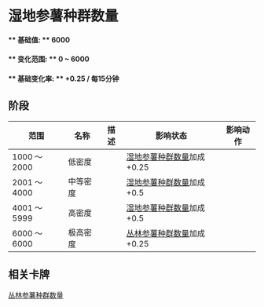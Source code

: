 # 湿地参薯种群数量  
#### ** 基础值: ** 6000   
#### ** 变化范围: ** 0 ~ 6000  
#### ** 基础变化率: ** +0.25 / 每15分钟   
## 阶段  
范围  |  名称  |  描述  |  影响状态  |  影响动作  
----  |  ----  |  ----  |  ----  |  ----  
1000 ～ 2000  |  低密度  |    |  [湿地参薯种群数量](Yam_WetlandsPop.md)加成+0.25  |    
2001 ～ 4000  |  中等密度  |    |  [湿地参薯种群数量](Yam_WetlandsPop.md)加成+0.5  |    
4001 ～ 5999  |  高密度  |    |  [湿地参薯种群数量](Yam_WetlandsPop.md)加成+0.5  |    
6000 ～ 6000  |  极高密度  |    |  [丛林参薯种群数量](Yam_JunglePop.md)加成+0.25  |    
## 相关卡牌  
[丛林参薯种群数量](Yam_JunglePop.md)  


<script>document.title="湿地参薯种群数量 - 卡牌生存百科 Card Survival Wiki";</script>